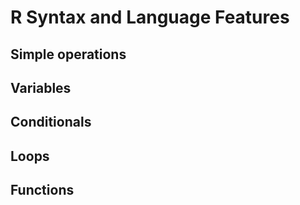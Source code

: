 # R Syntax and Language Features

## Simple operations

## Variables

## Conditionals

## Loops

## Functions

